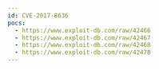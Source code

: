 ```yaml
---
id: CVE-2017-8636
pocs:
  - https://www.exploit-db.com/raw/42466
  - https://www.exploit-db.com/raw/42467
  - https://www.exploit-db.com/raw/42468
  - https://www.exploit-db.com/raw/42478
---
```

